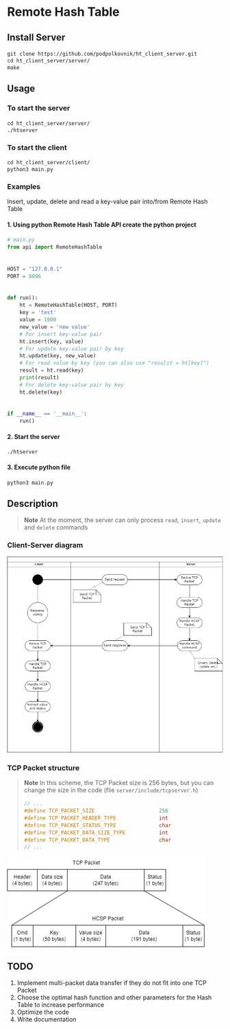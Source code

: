 # Remote Hash Table

## Install Server

```
git clone https://github.com/podpolkovnik/ht_client_server.git
cd ht_client_server/server/
make
```
## Usage
### To start the server
```
cd ht_client_server/server/
./htserver
```
### To start the client
```
cd ht_client_server/client/
python3 main.py 
```
### Examples
Insert, update, delete and read a key-value pair into/from Remote Hash Table
#### 1. Using python Remote Hash Table API create the python project 
``` Python
# main.py
from api import RemoteHashTable


HOST = "127.0.0.1"
PORT = 8096


def run():
    ht = RemoteHashTable(HOST, PORT)
    key = 'test'
    value = 1000
    new_value = 'new value'
    # For insert key-value pair
    ht.insert(key, value)
    # For update key-value pair by key
    ht.update(key, new_value)
    # For read value by key (you can also use "resulst = ht[key]")
    result = ht.read(key)
    print(result)
    # For delete key-value pair by key
    ht.delete(key)
    

if __name__ == '__main__':
    run()
```
#### 2. Start the server
```
./htserver
```
#### 3. Execute python file
```
python3 main.py
```
## Description
> **Note**
> At the moment, the server can only process ```read```, ```insert```, ```update``` and ```delete``` commands

### Client-Server diagram
![alt text](https://github.com/podpolkovnik/ht_client_server/blob/main/blob/client_server_diagram.png?raw=true)
### TCP Packet structure
> **Note**
> In this scheme, the TCP Packet size is 256 bytes, but you can change the size in the code (flie ```server/include/tcpserver.h```)
> ``` C
> // ...
> #define TCP_PACKET_SIZE                     256
> #define TCP_PACKET_HEADER_TYPE              int
> #define TCP_PACKET_STATUS_TYPE              char
> #define TCP_PACKET_DATA_SIZE_TYPE           int
> #define TCP_PACKET_DATA_TYPE                char
> // ...
> ```

![alt text](https://github.com/podpolkovnik/ht_client_server/blob/main/blob/tcp_hcsp_packets_diagram.png?raw=true)

## TODO
1. Implement multi-packet data transfer if they do not fit into one TCP Packet
2. Choose the optimal hash function and other parameters for the Hash Table to increase performance
3. Optimize the code
4. Write documentation
